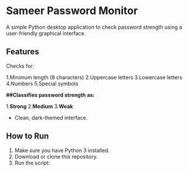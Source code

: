 # Sameer Password Monitor

A simple Python desktop application to check password strength using a user-friendly graphical interface.

## Features

Checks for:

1.Minimum length (8 characters)
2.Uppercase letters
3.Lowercase letters
4.Numbers
5.Special symbols

**##Classifies password strength as:**

1.**Strong**
2.**Medium**
3.**Weak**

- Clean, dark-themed interface.
  
## How to Run

1. Make sure you have Python 3 installed.
2. Download or clone this repository.
3. Run the script:

